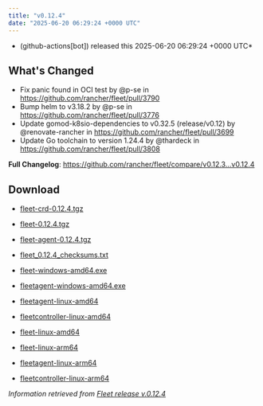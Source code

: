 ```yaml
---
title: "v0.12.4"
date: "2025-06-20 06:29:24 +0000 UTC"
---
```



*  (github-actions[bot]) released this 2025-06-20 06:29:24 +0000 UTC*


## What's Changed
* Fix panic found in OCI test by @p-se in https://github.com/rancher/fleet/pull/3790
* Bump helm to v3.18.2 by @p-se in https://github.com/rancher/fleet/pull/3776
* Update gomod-k8sio-dependencies to v0.32.5 (release/v0.12) by @renovate-rancher in https://github.com/rancher/fleet/pull/3699
* Update Go toolchain to version 1.24.4 by @thardeck in https://github.com/rancher/fleet/pull/3808


**Full Changelog**: https://github.com/rancher/fleet/compare/v0.12.3...v0.12.4


## Download

* [fleet-crd-0.12.4.tgz](https://github.com/rancher/fleet/releases/download/v0.12.4/fleet-crd-0.12.4.tgz)

* [fleet-0.12.4.tgz](https://github.com/rancher/fleet/releases/download/v0.12.4/fleet-0.12.4.tgz)

* [fleet-agent-0.12.4.tgz](https://github.com/rancher/fleet/releases/download/v0.12.4/fleet-agent-0.12.4.tgz)

* [fleet_0.12.4_checksums.txt](https://github.com/rancher/fleet/releases/download/v0.12.4/fleet_0.12.4_checksums.txt)

* [fleet-windows-amd64.exe](https://github.com/rancher/fleet/releases/download/v0.12.4/fleet-windows-amd64.exe)

* [fleetagent-windows-amd64.exe](https://github.com/rancher/fleet/releases/download/v0.12.4/fleetagent-windows-amd64.exe)

* [fleetagent-linux-amd64](https://github.com/rancher/fleet/releases/download/v0.12.4/fleetagent-linux-amd64)

* [fleetcontroller-linux-amd64](https://github.com/rancher/fleet/releases/download/v0.12.4/fleetcontroller-linux-amd64)

* [fleet-linux-amd64](https://github.com/rancher/fleet/releases/download/v0.12.4/fleet-linux-amd64)

* [fleet-linux-arm64](https://github.com/rancher/fleet/releases/download/v0.12.4/fleet-linux-arm64)

* [fleetagent-linux-arm64](https://github.com/rancher/fleet/releases/download/v0.12.4/fleetagent-linux-arm64)

* [fleetcontroller-linux-arm64](https://github.com/rancher/fleet/releases/download/v0.12.4/fleetcontroller-linux-arm64)



*Information retrieved from [Fleet release v.0.12.4](https://github.com/rancher/fleet/releases/tag/v0.12.4)*

